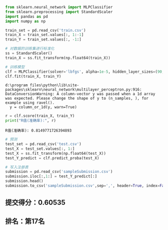 

```python
from sklearn.neural_network import MLPClassifier
from sklearn.preprocessing import StandardScaler
import pandas as pd
import numpy as np
```


```python
train_set = pd.read_csv('train.csv')
train_X = train_set.values[:, 1:-1]
train_Y = train_set.values[:, -1:]
```


```python
# 对数据的训练集进行标准化
ss = StandardScaler()
train_X = ss.fit_transform(np.float64(train_X))
```


```python
# 训练模型
clf = MLPClassifier(solver='lbfgs', alpha=1e-5, hidden_layer_sizes=(90,70,50,30,10), random_state=1)
clf.fit(train_X, train_Y)
```

    d:\program files\python\lib\site-packages\sklearn\neural_network\multilayer_perceptron.py:916: DataConversionWarning: A column-vector y was passed when a 1d array was expected. Please change the shape of y to (n_samples, ), for example using ravel().
      y = column_or_1d(y, warn=True)
    


```python
r = clf.score(train_X, train_Y)
print("R值(准确率):", r)
```

    R值(准确率): 0.8149771726394893
    


```python
# 预测
test_set = pd.read_csv('test.csv')
test_X = test_set.values[:, 1:]
test_X = ss.fit_transform(np.float64(test_X))
test_Y_predict = clf.predict_proba(test_X)
```


```python
# 写入注册表
submission = pd.read_csv('sampleSubmission.csv')
submission.iloc[:,1:] = test_Y_predict[:]
submission.head()
submission.to_csv('sampleSubmission.csv',sep=',', header=True, index=False)
```

## 提交得分：0.60535
## 排名：第17名
